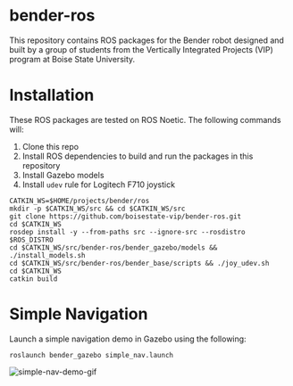 # bender-ros
This repository contains ROS packages for the Bender robot designed and built by a group of students from the Vertically Integrated Projects (VIP) program at Boise State University.

# Installation

These ROS packages are tested on ROS Noetic. The following commands will:
1) Clone this repo 
2) Install ROS dependencies to build and run the packages in this repository
3) Install Gazebo models
4) Install `udev` rule for Logitech F710 joystick
```
CATKIN_WS=$HOME/projects/bender/ros
mkdir -p $CATKIN_WS/src && cd $CATKIN_WS/src 
git clone https://github.com/boisestate-vip/bender-ros.git
cd $CATKIN_WS
rosdep install -y --from-paths src --ignore-src --rosdistro $ROS_DISTRO
cd $CATKIN_WS/src/bender-ros/bender_gazebo/models && ./install_models.sh
cd $CATKIN_WS/src/bender-ros/bender_base/scripts && ./joy_udev.sh
cd $CATKIN_WS
catkin build
```


# Simple Navigation
Launch a simple navigation demo in Gazebo using the following:
```
roslaunch bender_gazebo simple_nav.launch
```
![simple-nav-demo-gif](https://github.com/boisestate-vip/bender-ros/raw/master/media/gifs/current-nav.gif)

